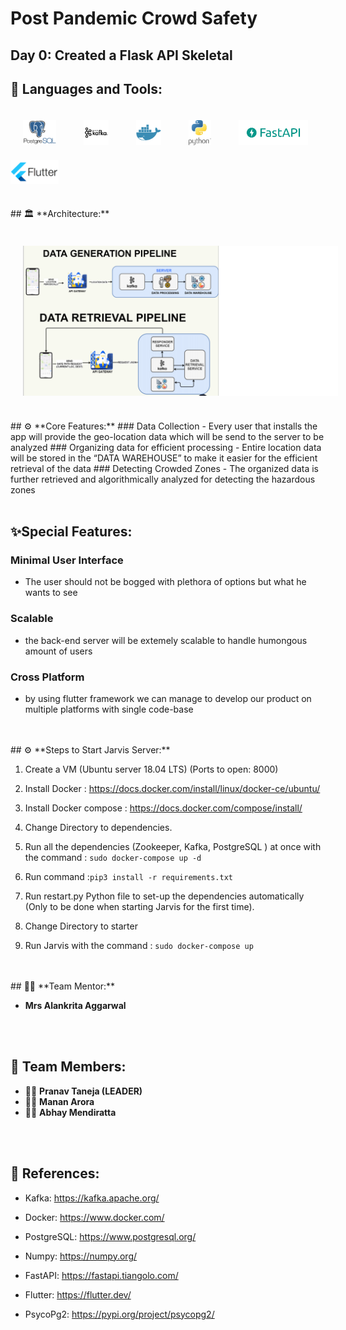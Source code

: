 # Post Pandemic Crowd Safety

## Day 0: Created a Flask API Skeletal
## 🔨 **Languages and Tools:**

<div float="left">
<img src="extras\postgresql.png" alt="Postgress" height="40" style="padding:20px;"/>

<img src="extras\kafka.png" alt="Kafka" height="40" style="padding:20px;"/>
<img src="extras\docker.png" alt="Docker" height="40" style="padding:20px;"/>
<img src="extras\python.jpg" alt="Python" height="40" style="padding:20px;"/>

<img src="extras\fastapi.png" alt="fastapi" height="40" style="padding:20px;"/>
<img src="extras\flutter.png" alt="Flutter" height="40" />
</div>

<br />
<br />
## 🏛 **Architecture:**

<br />
<br />

<img src="extras\architecture.png" alt="Postgress" style="padding:20px;"/>

<br />
<br />
## ⚙ **Core Features:**
### Data Collection
- Every user that installs the app will provide the geo-location data which will be send to the server to be analyzed
### Organizing data for efficient processing
- Entire location data will be stored in the “DATA WAREHOUSE” to make it easier for the efficient retrieval of the data
### Detecting Crowded Zones
- The organized data is further retrieved and algorithmically analyzed for detecting the hazardous zones

  <br />
  <br />

## ✨**Special Features:**
### Minimal User Interface
- The user should not be bogged with plethora of options but what he wants to see
### Scalable
- the back-end server will be extemely scalable to handle humongous amount of users
### Cross Platform
- by using flutter framework we can manage to develop our product on multiple platforms with single code-base


<br />
<br />  
## ⚙ **Steps to Start Jarvis Server:**

1.  Create a VM (Ubuntu server 18.04 LTS) (Ports to open: 8000)
2.  Install Docker : https://docs.docker.com/install/linux/docker-ce/ubuntu/
3.  Install Docker compose : https://docs.docker.com/compose/install/

4.  Change Directory to dependencies.
5.  Run all the dependencies (Zookeeper, Kafka, PostgreSQL ) at once with the command : `sudo docker-compose up -d`
6.  Run command :`pip3 install -r requirements.txt`
7.  Run restart.py Python file to set-up the dependencies automatically (Only to be done when starting Jarvis for the first time).
8.  Change Directory to starter
9. Run Jarvis with the command : `sudo docker-compose up`

<br />
<br />
## 👨‍🏫 **Team Mentor:**

- **Mrs Alankrita Aggarwal**

<br />
<br />

## 👥 **Team Members:**

- 👮‍♂️ **Pranav Taneja (LEADER)**
- 💂‍♂️ **Manan Arora**
- 👷‍♂️ **Abhay Mendiratta**

<br />
<br />

## 🧐 **References:**

- Kafka: https://kafka.apache.org/
- Docker: https://www.docker.com/
- PostgreSQL: https://www.postgresql.org/



- Numpy: https://numpy.org/

- FastAPI: https://fastapi.tiangolo.com/



- Flutter: https://flutter.dev/
- PsycoPg2: https://pypi.org/project/psycopg2/